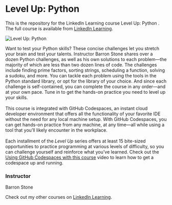 # Level Up: Python 
This is the repository for the LinkedIn Learning course Level Up: Python . The full course is available from [LinkedIn Learning][lil-course-url].

![Level Up: Python ][lil-thumbnail-url]

Want to test your Python skills? These concise challenges let you stretch your brain and test your talents. Instructor Barron Stone shares over a dozen Python challenges, as well as his own solutions to each problem—the majority of which are less than two dozen lines of code. The challenges include finding prime factors, sorting strings, scheduling a function, solving a sudoku, and more. You can tackle each problem using the tools in the Python standard library, or opt for the library of your choice. And since each challenge is self-contained, you can complete the course in any order—and at your own pace. Tune in to get the hands-on practice you need to level up your skills.<br><br>This course is integrated with GitHub Codespaces, an instant cloud developer environment that offers all the functionality of your favorite IDE without the need for any local machine setup. With GitHub Codespaces, you can get hands-on practice from any machine, at any time—all while using a tool that you’ll likely encounter in the workplace. <br><br>Each installment of the <em>Level Up</em> series offers at least 15 bite-sized opportunities to practice programming at various levels of difficulty, so you can challenge yourself and reinforce what you’ve learned. Check out the [Using GitHub Codespaces with this course][gcs-video-url] video to learn how to get a codespace up and running.

### Instructor

Barron Stone

Check out my other courses on [LinkedIn Learning](https://www.linkedin.com/learning/instructors/barron-stone).

[lil-course-url]: https://www.linkedin.com/learning/level-up-python
[lil-thumbnail-url]: https://cdn.lynda.com/course/3210418/3210418-1667864206450-16x9.jpg
[gcs-video-url]: https://www.linkedin.com/learning/level-up-python/using-github-codespaces-with-this-course

